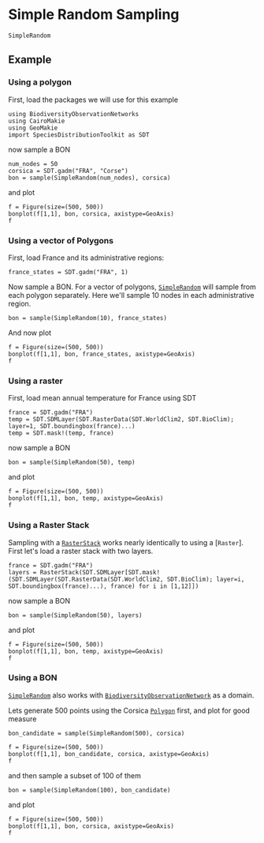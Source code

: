 # Simple Random Sampling

```@docs; canonical=false
SimpleRandom
```

## Example 

### Using a polygon 

First, load the packages we will use for this example

```@example 1
using BiodiversityObservationNetworks 
using CairoMakie
using GeoMakie
import SpeciesDistributionToolkit as SDT
```

now sample a BON

```@example 1
num_nodes = 50
corsica = SDT.gadm("FRA", "Corse")
bon = sample(SimpleRandom(num_nodes), corsica)
```

and plot

```@example 1
f = Figure(size=(500, 500))
bonplot(f[1,1], bon, corsica, axistype=GeoAxis)
f
```

### Using a vector of Polygons

First, load France and its administrative regions:

```@example 1
france_states = SDT.gadm("FRA", 1)
```

Now sample a BON. For a vector of polygons, [`SimpleRandom`](@ref) will sample
from each polygon separately. Here we'll sample 10 nodes in each administrative region.


```@example 1
bon = sample(SimpleRandom(10), france_states)
```

And now plot

```@example 1
f = Figure(size=(500, 500))
bonplot(f[1,1], bon, france_states, axistype=GeoAxis)
f
```

### Using a raster 

First, load mean annual temperature for France using SDT

```@example 1
france = SDT.gadm("FRA")
temp = SDT.SDMLayer(SDT.RasterData(SDT.WorldClim2, SDT.BioClim); layer=1, SDT.boundingbox(france)...)
temp = SDT.mask!(temp, france)
```

now sample a BON

```@example 1
bon = sample(SimpleRandom(50), temp)
```

and plot

```@example 1
f = Figure(size=(500, 500))
bonplot(f[1,1], bon, temp, axistype=GeoAxis)
f
```

### Using a Raster Stack 

Sampling with a [`RasterStack`](@ref) works nearly identically to using a
[`Raster`]. First let's load a raster stack with two layers.

```@example 1
france = SDT.gadm("FRA")
layers = RasterStack(SDT.SDMLayer[SDT.mask!(SDT.SDMLayer(SDT.RasterData(SDT.WorldClim2, SDT.BioClim); layer=i, SDT.boundingbox(france)...), france) for i in [1,12]])
```

now sample a BON

```@example 1
bon = sample(SimpleRandom(50), layers)
```

and plot

```@example 1
f = Figure(size=(500, 500))
bonplot(f[1,1], bon, temp, axistype=GeoAxis)
f
```

### Using a BON

[`SimpleRandom`](@ref) also works with [`BiodiversityObservationNetwork`](@ref)
as a domain.

Lets generate 500 points using the Corsica [`Polygon`](@ref) first, and plot for good measure

```@example 1
bon_candidate = sample(SimpleRandom(500), corsica)

f = Figure(size=(500, 500))
bonplot(f[1,1], bon_candidate, corsica, axistype=GeoAxis)
f
```

and then sample a subset of 100 of them

```@example 1
bon = sample(SimpleRandom(100), bon_candidate)
```

and plot

```@example 1
f = Figure(size=(500, 500))
bonplot(f[1,1], bon, corsica, axistype=GeoAxis)
f
```